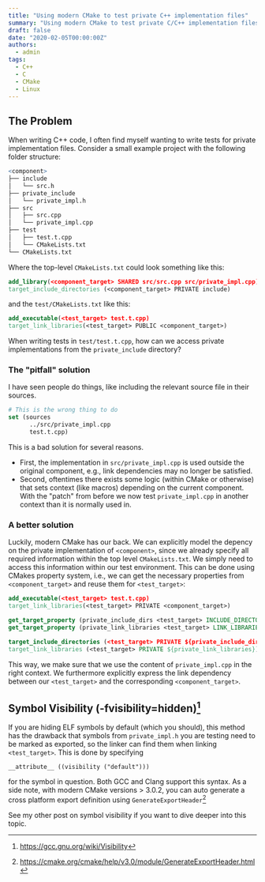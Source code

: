 ```yaml
---
title: "Using modern CMake to test private C++ implementation files"
summary: "Using modern CMake to test private C/C++ implementation files without exposing them to library users."
draft: false
date: "2020-02-05T00:00:00Z"
authors:
  - admin
tags:
  - C++
  - C
  - CMake
  - Linux
---
```

## The Problem
When writing C++ code, I often find myself wanting to write tests for private implementation files. Consider a small example project with the following folder structure:
```r
<component>
├── include
│   └── src.h
├── private_include
│   └── private_impl.h
├── src
│   ├── src.cpp
│   └── private_impl.cpp
├── test
│   ├── test.t.cpp
│   └── CMakeLists.txt
└── CMakeLists.txt
```
Where the top-level `CMakeLists.txt` could look something like this:

```cmake
add_library(<component_target> SHARED src/src.cpp src/private_impl.cpp)
target_include_directories (<component_target> PRIVATE include)
```
and the `test/CMakeLists.txt` like this:

```cmake
add_executable(<test_target> test.t.cpp)
target_link_libraries(<test_target> PUBLIC <component_target>)
```
When writing tests in `test/test.t.cpp`, how can we access private implementations from the `private_include` directory?

### The "pitfall" solution
I have seen people do things, like including the relevant source file in their sources.
```cmake
# This is the wrong thing to do
set (sources
      ../src/private_impl.cpp
      test.t.cpp)
```
This is a bad solution for several reasons.
* First, the implementation in `src/private_impl.cpp` is used outside the original component, e.g., link dependencies may no longer be satisfied.
* Second, oftentimes there exists some logic (within CMake or otherwise) that sets context (like macros) depending on the current component. With the "patch" from before we now test `private_impl.cpp` in another context than it is normally used in.

### A better solution
Luckily, modern CMake has our back. We can explicitly model the depency on the private implementation of `<component>`, since we already specify all required information within the top level `CMakeLists.txt`. We simply need to access this information within our test environment.
This can be done using CMakes property system, i.e., we can get the necessary properties from `<component_target>` and reuse them for `<test_target>`:
```cmake
add_executable(<test_target> test.t.cpp)
target_link_libraries(<test_target> PRIVATE <component_target>)

get_target_property (private_include_dirs <test_target> INCLUDE_DIRECTORIES)
get_target_property (private_link_libraries <test_target> LINK_LIBRARIES)

target_include_directories (<test_target> PRIVATE ${private_include_dirs})
target_link_libraries (<test_target> PRIVATE ${private_link_libraries})
```

This way, we make sure that we use the content of `private_impl.cpp` in the right context. We furthermore explicitly express the link dependency between our `<test_target>` and the corresponding `<component_target>`.

## Symbol Visibility (-fvisibility=hidden)[^1]
If you are hiding ELF symbols by default (which you should), this method has the drawback that symbols from `private_impl.h` you are testing need to be marked as exported, so the linker can find them when linking `<test_target>`. This is done by specifying
```
__attribute__ ((visibility ("default")))
```

for the symbol in question. Both GCC and Clang support this syntax.
As a side note, with modern CMake versions > 3.0.2, you can auto generate a cross platform export definition using `GenerateExportHeader`[^2]

See my other post on symbol visibility if you want to dive deeper into this topic.

[^1]: https://gcc.gnu.org/wiki/Visibility
[^2]: https://cmake.org/cmake/help/v3.0/module/GenerateExportHeader.html
